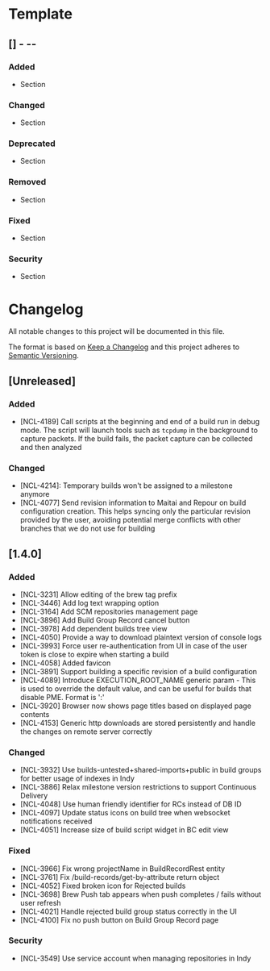 # Template

## [<version>] - <yyyy>-<mm>-<dd>
### Added
- Section

### Changed
- Section

### Deprecated
- Section

### Removed
- Section

### Fixed
- Section

### Security
- Section


# Changelog
All notable changes to this project will be documented in this file.

The format is based on [Keep a Changelog](http://keepachangelog.com/en/1.0.0/)
and this project adheres to [Semantic Versioning](http://semver.org/spec/v2.0.0.html).


## [Unreleased]

### Added
- [NCL-4189] Call scripts at the beginning and end of a build run in debug mode. The script will launch tools such as `tcpdump` in the background to capture packets. If the build fails, the packet capture can be collected and then analyzed

### Changed
- [NCL-4214]: Temporary builds won't be assigned to a milestone anymore
- [NCL-4077] Send revision information to Maitai and Repour on build configuration creation. This helps syncing only the particular revision provided by the user, avoiding potential merge conflicts with other branches that we do not use for building

## [1.4.0]

### Added
- [NCL-3231] Allow editing of the brew tag prefix
- [NCL-3446] Add log text wrapping option
- [NCL-3164] Add SCM repositories management page
- [NCL-3896] Add Build Group Record cancel button
- [NCL-3978] Add dependent builds tree view
- [NCL-4050] Provide a way to download plaintext version of console logs
- [NCL-3993] Force user re-authentication from UI in case of the user token is close to expire when starting a build
- [NCL-4058] Added favicon
- [NCL-3891] Support building a specific revision of a build configuration
- [NCL-4089] Introduce EXECUTION_ROOT_NAME generic param - This is used to override the default value, and can be useful for builds that disable PME. Format is '<groupid>:<artifactid>'
- [NCL-3920] Browser now shows page titles based on displayed page contents
- [NCL-4153] Generic http downloads are stored persistently and handle the changes on remote server correctly

### Changed
- [NCL-3932] Use builds-untested+shared-imports+public in build groups for better usage of indexes in Indy
- [NCL-3886] Relax milestone version restrictions to support Continuous Delivery
- [NCL-4048] Use human friendly identifier for RCs instead of DB ID
- [NCL-4097] Update status icons on build tree when websocket notifications received
- [NCL-4051] Increase size of build script widget in BC edit view

### Fixed
- [NCL-3966] Fix wrong projectName in BuildRecordRest entity
- [NCL-3761] Fix /build-records/get-by-attribute return object
- [NCL-4052] Fixed broken icon for Rejected builds
- [NCL-3698] Brew Push tab appears when push completes / fails without user refresh
- [NCL-4021] Handle rejected build group status correctly in the UI
- [NCL-4100] Fix no push button on Build Group Record page
    
### Security
- [NCL-3549] Use service account when managing repositories in Indy
